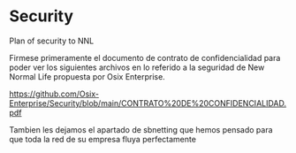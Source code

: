 # Security
Plan of security to NNL

Firmese primeramente el documento de contrato de confidencialidad para poder ver los siguientes archivos en lo referido a la seguridad de New Normal Life propuesta por Osix Enterprise.

https://github.com/Osix-Enterprise/Security/blob/main/CONTRATO%20DE%20CONFIDENCIALIDAD.pdf






Tambien les dejamos el apartado de sbnetting que hemos pensado para que toda la red de su empresa fluya perfectamente


